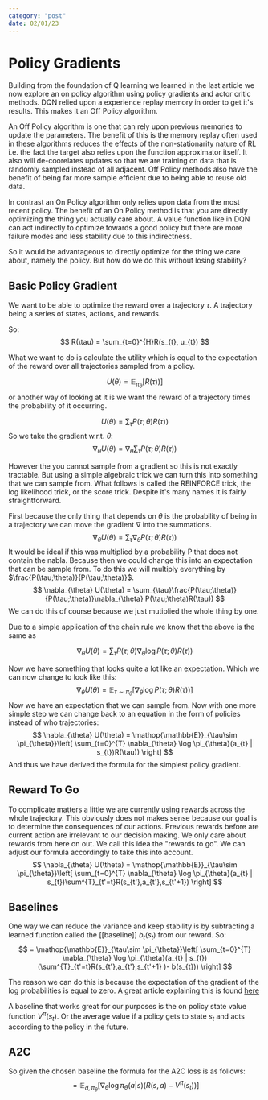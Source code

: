 ```yaml
---
category: "post"
date: 02/01/23
---
```

# Policy Gradients
Building from the foundation of Q learning we learned in the last article we now explore an on policy algorithm using policy gradients and actor critic methods. DQN relied upon a experience replay memory in order to get it's results. This makes it an Off Policy algorithm. 

An Off Policy algorithm is one that can rely upon previous memories to update the parameters. The benefit of this is the memory replay often used in these algorithms reduces the effects of the non-stationarity nature of RL i.e. the fact the target also relies upon the function approximator itself. It also will de-coorelates updates so that we are training on data that is randomly sampled instead of all adjacent. Off Policy methods also have the benefit of being far more sample efficient due to being able to reuse old data.

In contrast an On Policy algorithm only relies upon data from the most recent policy. The benefit of an On Policy method is that you are directly optimizing the thing you actually care about. A value function like in DQN can act indirectly to optimize towards a good policy but there are more failure modes and less stability due to this indirectness.

So it would be advantageous to directly optimize for the thing we care about, namely the policy. But how do we do this without losing stability?

## Basic Policy Gradient
We want to be able to optimize the reward over a trajectory $\tau$. A trajectory being a series of states, actions, and rewards.

So:
$$
R(\tau) = \sum_{t=0}^{H}R(s_{t}, u_{t})
$$

What we want to do is calculate the utility which is equal to the expectation of the reward over all trajectories sampled from a policy.

$$
U(\theta) = \mathop{\mathbb{E}}_{\pi_{\theta}}[R(\tau))]
$$
or another way of looking at it is we want the reward of a trajectory times the probability of it occurring.

$$
U(\theta) = \sum_{\tau}P(\tau;\theta)R(\tau))
$$
So we take the gradient w.r.t. $\theta$:
$$
\nabla_{\theta} U(\theta) = \nabla_{\theta} \sum_{\tau}P(\tau;\theta)R(\tau))
$$

However the you cannot sample from a gradient  so this is not exactly tractable. But using a simple algebraic trick we can turn this into something that we can sample from. What follows is called the REINFORCE trick, the log likelihood trick, or the score trick. Despite it's many names it is fairly straightforward.

First because the only thing that depends on $\theta$ is the probability of  being in a trajectory we can move the gradient $\nabla$ into the summations.
$$
\nabla_{\theta} U(\theta) = \sum_{\tau}\nabla_{\theta} P(\tau;\theta)R(\tau))
$$
It would be ideal if this was multiplied by a probability P that does not contain the nabla. Because then we could change this into an expectation that can be sample from.
To do this we will multiply everything by $\frac{P(\tau;\theta)}{P(\tau;\theta)}$.
$$
\nabla_{\theta} U(\theta) = \sum_{\tau}\frac{P(\tau;\theta)}{P(\tau;\theta)}\nabla_{\theta} P(\tau;\theta)R(\tau))
$$
We can do this of course because we just mutiplied the whole thing by one.

Due to a simple application of the chain rule we know that the above is the same as

$$
\nabla_{\theta} U(\theta) = \sum_{\tau}P(\tau;\theta)\nabla_{\theta} \log P(\tau;\theta)R(\tau))
$$

Now we have something that looks quite a lot like an expectation. Which we can now change to look like this:
$$
\nabla_{\theta} U(\theta) = \mathop{\mathbb{E}}_{\tau\sim \pi_{\theta}}[\nabla_{\theta} \log P(\tau;\theta)R(\tau))]
$$
Now we have an expectation that we can sample from. Now with one more simple step we can change back to an equation in the form of policies instead of who trajectories:
$$
\nabla_{\theta} U(\theta) = \mathop{\mathbb{E}}_{\tau\sim \pi_{\theta}}\left[ \sum_{t=0}^{T} \nabla_{\theta} \log \pi_{\theta}(a_{t} | s_{t})R(\tau)) \right]
$$
And thus we have derived the formula for the simplest policy gradient.

## Reward To Go
To complicate matters a little we are currently using rewards across the whole trajectory. This obviously does not makes sense because our goal is to determine the consequences of our actions. Previous rewards before are current action are irrelevant to our decision making. We only care about rewards from here on out. We call this idea the "rewards to go". We can adjust our formula accordingly to take this into account.
$$
\nabla_{\theta} U(\theta) = \mathop{\mathbb{E}}_{\tau\sim \pi_{\theta}}\left[ \sum_{t=0}^{T} \nabla_{\theta} \log \pi_{\theta}(a_{t} | s_{t})\sum^{T}_{t'=t}R(s_{t'},a_{t'},s_{t'+1}) \right]
$$

## Baselines
One way we can reduce the variance and keep stability is by subtracting a learned function called the [[baseline]] $b_{t}(s_{t})$ from our reward. So:
$$
 = \mathop{\mathbb{E}}_{\tau\sim \pi_{\theta}}\left[ \sum_{t=0}^{T} \nabla_{\theta} \log \pi_{\theta}(a_{t} | s_{t})(\sum^{T}_{t'=t}R(s_{t'},a_{t'},s_{t'+1} )- b(s_{t})) \right]
$$

The reason we can do this is because the expectation of the gradient of the log probabilities is equal to zero. A great article explaining this is found [here](https://spinningup.openai.com/en/latest/spinningup/rl_intro3.html#expected-grad-log-prob-lemma)

A baseline that works great for our purposes is the on policy state value function $V^{\pi}(s_{t})$. Or the average value if a policy gets to state $s_t$ and acts according to the policy in the future.

## A2C
So given the chosen baseline the formula for the A2C loss is as follows:
$$
= \mathop{\mathbb{E}}_{d,\pi_{\theta}}[\nabla_{\theta}\log \pi_{\theta}(a|s)(R(s,a) - V^{\pi}(s_{t}))]
$$
